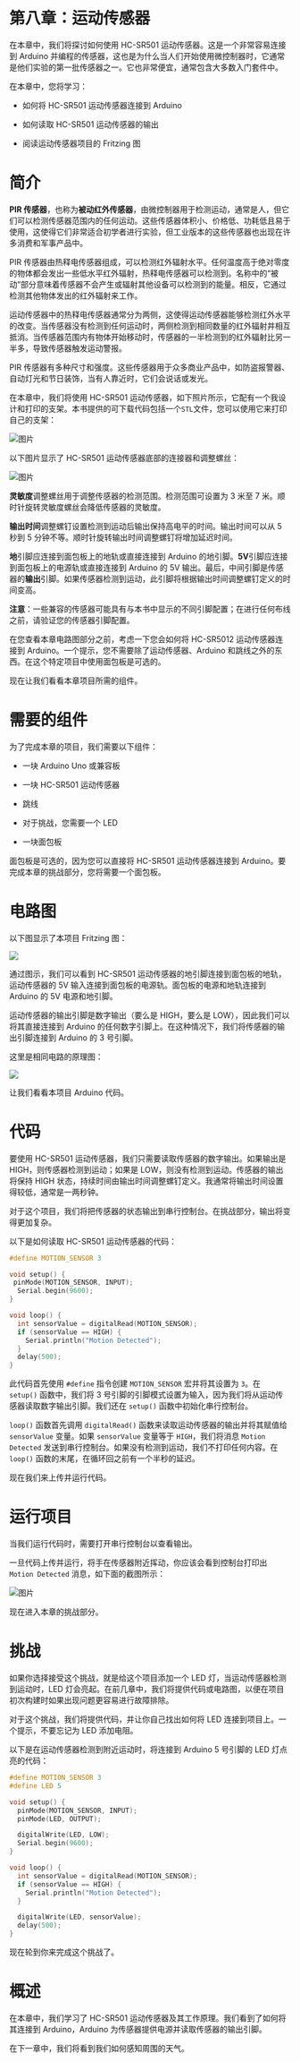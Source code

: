 # 第八章：运动传感器

在本章中，我们将探讨如何使用 HC-SR501 运动传感器。这是一个非常容易连接到 Arduino 并编程的传感器，这也是为什么当人们开始使用微控制器时，它通常是他们实验的第一批传感器之一。它也非常便宜，通常包含大多数入门套件中。

在本章中，您将学习：

+   如何将 HC-SR501 运动传感器连接到 Arduino

+   如何读取 HC-SR501 运动传感器的输出

+   阅读运动传感器项目的 Fritzing 图

# 简介

**PIR 传感器**，也称为**被动红外传感器**，由微控制器用于检测运动，通常是人，但它们可以检测传感器范围内的任何运动。这些传感器体积小、价格低、功耗低且易于使用，这使得它们非常适合初学者进行实验，但工业版本的这些传感器也出现在许多消费和军事产品中。

PIR 传感器由热释电传感器组成，可以检测红外辐射水平。任何温度高于绝对零度的物体都会发出一些低水平红外辐射，热释电传感器可以检测到。名称中的“被动”部分意味着传感器不会产生或辐射其他设备可以检测到的能量。相反，它通过检测其他物体发出的红外辐射来工作。

运动传感器中的热释电传感器通常分为两侧，这使得运动传感器能够检测红外水平的改变。当传感器没有检测到任何运动时，两侧检测到相同数量的红外辐射并相互抵消。当传感器范围内有物体开始移动时，传感器的一半检测到的红外辐射比另一半多，导致传感器触发运动警报。

PIR 传感器有多种尺寸和强度。这些传感器用于众多商业产品中，如防盗报警器、自动灯光和节日装饰，当有人靠近时，它们会说话或发光。

在本章中，我们将使用 HC-SR501 运动传感器，如下照片所示，它配有一个我设计和打印的支架。本书提供的可下载代码包括一个`STL`文件，您可以使用它来打印自己的支架：

![图片](img/bddf2213-14fd-479e-abfa-aa46db99e225.png)

以下图片显示了 HC-SR501 运动传感器底部的连接器和调整螺丝：

![图片](img/e89cb327-0204-42a4-9509-86a6347af33e.png)

**灵敏度**调整螺丝用于调整传感器的检测范围。检测范围可设置为 3 米至 7 米。顺时针旋转灵敏度螺丝会降低传感器的灵敏度。

**输出时间**调整螺钉设置检测到运动后输出保持高电平的时间。输出时间可以从 5 秒到 5 分钟不等。顺时针旋转输出时间调整螺钉将增加延迟时间。

**地**引脚应连接到面包板上的地轨或直接连接到 Arduino 的地引脚。**5V**引脚应连接到面包板上的电源轨或直接连接到 Arduino 的 5V 输出。最后，中间引脚是传感器的**输出**引脚。如果传感器检测到运动，此引脚将根据输出时间调整螺钉定义的时间变高。

**注意**：一些兼容的传感器可能具有与本书中显示的不同引脚配置；在进行任何布线之前，请验证您的传感器引脚配置。

在您查看本章电路图部分之前，考虑一下您会如何将 HC-SR5012 运动传感器连接到 Arduino。一个提示，您不需要除了运动传感器、Arduino 和跳线之外的东西。在这个特定项目中使用面包板是可选的。

现在让我们看看本章项目所需的组件。

# 需要的组件

为了完成本章的项目，我们需要以下组件：

+   一块 Arduino Uno 或兼容板

+   一块 HC-SR501 运动传感器

+   跳线

+   对于挑战，您需要一个 LED

+   一块面包板

面包板是可选的，因为您可以直接将 HC-SR501 运动传感器连接到 Arduino。要完成本章的挑战部分，您将需要一个面包板。

# 电路图

以下图显示了本项目 Fritzing 图：

![](img/b03edb30-1eee-49f7-8ade-d72284b6041a.png)

通过图示，我们可以看到 HC-SR501 运动传感器的地引脚连接到面包板的地轨，运动传感器的 5V 输入连接到面包板的电源轨。面包板的电源和地轨连接到 Arduino 的 5V 电源和地引脚。

运动传感器的输出引脚是数字输出（要么是 HIGH，要么是 LOW），因此我们可以将其直接连接到 Arduino 的任何数字引脚上。在这种情况下，我们将传感器的输出引脚连接到 Arduino 的 3 号引脚。

这里是相同电路的原理图：

![](img/6fa65976-b622-4668-87b0-a4e6c73c2309.png)

让我们看看本项目 Arduino 代码。

# 代码

要使用 HC-SR501 运动传感器，我们只需要读取传感器的数字输出。如果输出是 HIGH，则传感器检测到运动；如果是 LOW，则没有检测到运动。传感器的输出将保持 HIGH 状态，持续时间由输出时间调整螺钉定义。我通常将输出时间设置得较低，通常是一两秒钟。

对于这个项目，我们将把传感器的状态输出到串行控制台。在挑战部分，输出将变得更加复杂。

以下是如何读取 HC-SR501 运动传感器的代码：

```cpp
#define MOTION_SENSOR 3

void setup() {
 pinMode(MOTION_SENSOR, INPUT);
  Serial.begin(9600);
}

void loop() {
  int sensorValue = digitalRead(MOTION_SENSOR);
  if (sensorValue == HIGH) {
    Serial.println("Motion Detected");
  }
  delay(500);
}
```

此代码首先使用 `#define` 指令创建 `MOTION_SENSOR` 宏并将其设置为 `3`。在 `setup()` 函数中，我们将 3 号引脚的引脚模式设置为输入，因为我们将从运动传感器读取数字输出引脚。我们还在 `setup()` 函数中初始化串行控制台。

`loop()` 函数首先调用 `digitalRead()` 函数来读取运动传感器的输出并将其赋值给 `sensorValue` 变量。如果 `sensorValue` 变量等于 `HIGH`，我们将消息 `Motion Detected` 发送到串行控制台。如果没有检测到运动，我们不打印任何内容。在 `loop()` 函数的末尾，在循环回之前有一个半秒的延迟。

现在我们来上传并运行代码。

# 运行项目

当我们运行代码时，需要打开串行控制台以查看输出。

一旦代码上传并运行，将手在传感器附近挥动，你应该会看到控制台打印出 `Motion Detected` 消息，如下面的截图所示：

![图片](img/196f4d32-2bba-4938-9801-51a601a37e55.png)

现在进入本章的挑战部分。

# 挑战

如果你选择接受这个挑战，就是给这个项目添加一个 LED 灯，当运动传感器检测到运动时，LED 灯会亮起。在前几章中，我们将提供代码或电路图，以便在项目初次构建时如果出现问题更容易进行故障排除。

对于这个挑战，我们将提供代码，并让你自己找出如何将 LED 连接到项目上。一个提示，不要忘记为 LED 添加电阻。

以下是在运动传感器检测到附近运动时，将连接到 Arduino 5 号引脚的 LED 灯点亮的代码：

```cpp
#define MOTION_SENSOR 3
#define LED 5

void setup() {
  pinMode(MOTION_SENSOR, INPUT);
  pinMode(LED, OUTPUT);

  digitalWrite(LED, LOW);
  Serial.begin(9600);
}

void loop() {
  int sensorValue = digitalRead(MOTION_SENSOR);
  if (sensorValue == HIGH) {
    Serial.println("Motion Detected");
  }

  digitalWrite(LED, sensorValue);
  delay(500);
}
```

现在轮到你来完成这个挑战了。

# 概述

在本章中，我们学习了 HC-SR501 运动传感器及其工作原理。我们看到了如何将其连接到 Arduino，Arduino 为传感器提供电源并读取传感器的输出引脚。

在下一章中，我们将看到我们如何感知周围的天气。
